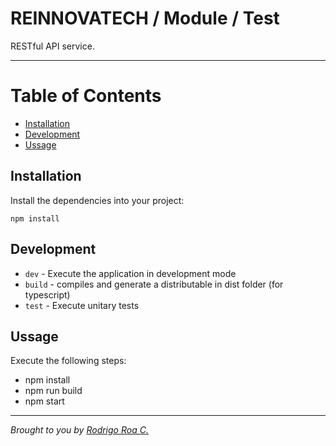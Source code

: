 # REINNOVATECH / Module / Test

RESTful API service.

---

# <a name='TableofContents'></a>Table of Contents

<!-- vscode-markdown-toc -->
* [Installation](#Installation)
* [Development](#Development)
* [Ussage](#Ussage)

<!-- vscode-markdown-toc-config
	numbering=false
	autoSave=true
	/vscode-markdown-toc-config -->
<!-- /vscode-markdown-toc -->

## <a name='Installation'></a>Installation

Install the dependencies into your project: 

```ssh
npm install
```

## <a name='Development'></a>Development

- `dev` - Execute the application in development mode
- `build` - compiles and generate a distributable in dist folder (for typescript)
- `test` - Execute unitary tests

## <a name='Ussage'></a>Ussage

Execute the following steps:

- npm install
- npm run build
- npm start

---

*Brought to you by [Rodrigo Roa C.](mailto:roasgo@hotmail.com)*